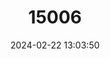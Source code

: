 ---
title: "15006"
category: "Nyctophilus howensis"
draft: false
date: 2024-02-22 13:03:50
languages:
  English: ["Lord Howe Long-eared Bat"]
---